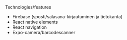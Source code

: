 Technologies/features

- Firebase (sposti/salasana-kirjautuminen ja tietokanta)
- React native elements
- React navigation
- Expo-camera/barcodescanner